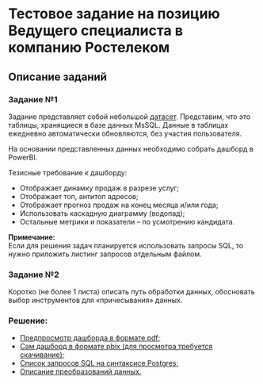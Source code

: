 # Тестовое задание на позицию Ведущего специалиста в компанию Ростелеком
## Описание заданий
### Задание №1
Задание представляет собой небольшой [датасет](https://docs.google.com/spreadsheets/d/1LmEulzDBA_pYIvHd_aBlqtc0N5YpVea1/edit?usp=sharing&ouid=102761428193701214363&rtpof=true&sd=true). Представим, что это таблицы, хранящиеся в базе данных MsSQL. Данные в таблицах ежедневно автоматически обновляются, без участия пользователя.

На основании представленных данных необходимо собрать дашборд в PowerBI.

Тезисные требование к дашборду:
- Отображает динамку продаж в разрезе услуг;
- Отображает топ, антитоп адресов;
- Отображает прогноз продаж на конец месяца и/или года;
- Использовать каскадную диаграмму (водопад);
- Остальные метрики и показатели – по усмотрению кандидата.

**Примечание:** <br> Если для решения задач планируется использовать запросы SQL, то нужно приложить листинг запросов отдельным файлом.

### Задание №2

Коротко (не более 1 листа) описать путь обработки данных, обосновать выбор инструментов для «причесывания» данных.

### Решение:
- [Предпросмотр дашборда в формате pdf;](https://github.com/A-Somnambula/Data-Analytics/blob/main/Projects/Test_Task_Rostelecom/%D0%94%D0%B0%D1%88%D0%B1%D0%BE%D1%80%D0%B4%20%D0%BF%D1%80%D0%B5%D0%B4%D0%B2%D0%B0%D1%80%D0%B8%D1%82%D0%B5%D0%BB%D1%8C%D0%BD%D1%8B%D0%B9%20%D0%BF%D1%80%D0%BE%D1%81%D0%BC%D0%BE%D1%82%D1%80.pdf)
- [Сам дашборд в формате pbix (для просмотра требуется скачивание);](https://github.com/A-Somnambula/Data-Analytics/blob/main/Projects/Test_Task_Rostelecom/Dashboard.pbix)
- [Список запросов SQL на синтаксисе Postgres;](https://github.com/A-Somnambula/Data-Analytics/blob/main/Projects/Test_Task_Rostelecom/%D0%97%D0%B0%D0%BF%D1%80%D0%BE%D1%81%D1%8B%20SQL.sql)
- [Описание преобразований данных.](https://github.com/A-Somnambula/Data-Analytics/blob/main/Projects/Test_Task_Rostelecom/%D0%9E%D0%BF%D0%B8%D1%81%D0%B0%D0%BD%D0%B8%D0%B5%20%D0%B4%D0%B5%D0%B9%D1%81%D1%82%D0%B2%D0%B8%D0%B9.md)